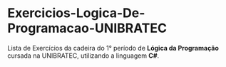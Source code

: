 # Exercicios-Logica-De-Programacao-UNIBRATEC
 Lista de Exercícios da cadeira do 1° período de **Lógica da Programação** cursada na UNIBRATEC, utilizando a linguagem **C#**.
